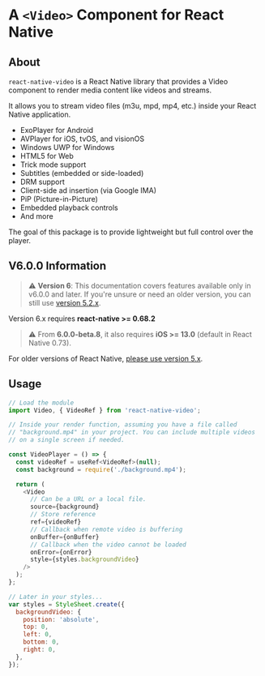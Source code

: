 # A `<Video>` Component for React Native

## About
`react-native-video` is a React Native library that provides a Video component to render media content like videos and streams.

It allows you to stream video files (m3u, mpd, mp4, etc.) inside your React Native application.

- ExoPlayer for Android
- AVPlayer for iOS, tvOS, and visionOS
- Windows UWP for Windows
- HTML5 for Web
- Trick mode support
- Subtitles (embedded or side-loaded)
- DRM support
- Client-side ad insertion (via Google IMA)
- PiP (Picture-in-Picture)
- Embedded playback controls
- And more

The goal of this package is to provide lightweight but full control over the player.

## V6.0.0 Information
> ⚠️ **Version 6**: This documentation covers features available only in v6.0.0 and later.
> If you're unsure or need an older version, you can still use [version 5.2.x](https://github.com/TheWidlarzGroup/react-native-video/blob/v5.2.0/README.md).

Version 6.x requires **react-native >= 0.68.2**
> ⚠️ From **6.0.0-beta.8**, it also requires **iOS >= 13.0** (default in React Native 0.73).

For older versions of React Native, [please use version 5.x](https://github.com/TheWidlarzGroup/react-native-video/tree/v5.2.0).

## Usage

```javascript
// Load the module
import Video, { VideoRef } from 'react-native-video';

// Inside your render function, assuming you have a file called
// "background.mp4" in your project. You can include multiple videos
// on a single screen if needed.

const VideoPlayer = () => {
  const videoRef = useRef<VideoRef>(null);
  const background = require('./background.mp4');

  return (
    <Video
      // Can be a URL or a local file.
      source={background}
      // Store reference  
      ref={videoRef}
      // Callback when remote video is buffering                                      
      onBuffer={onBuffer}
      // Callback when the video cannot be loaded              
      onError={onError}               
      style={styles.backgroundVideo}
    />
  );
};

// Later in your styles...
var styles = StyleSheet.create({
  backgroundVideo: {
    position: 'absolute',
    top: 0,
    left: 0,
    bottom: 0,
    right: 0,
  },
});
```

